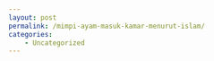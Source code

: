 ```yaml
---
layout: post
permalink: /mimpi-ayam-masuk-kamar-menurut-islam/
categories:
    - Uncategorized
---
```


